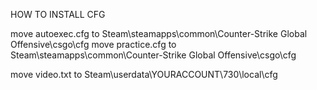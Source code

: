 HOW TO INSTALL CFG

move autoexec.cfg to Steam\steamapps\common\Counter-Strike Global Offensive\csgo\cfg
 move practice.cfg to  Steam\steamapps\common\Counter-Strike Global Offensive\csgo\cfg
 
 move video.txt to Steam\userdata\YOURACCOUNT\730\local\cfg 
 
